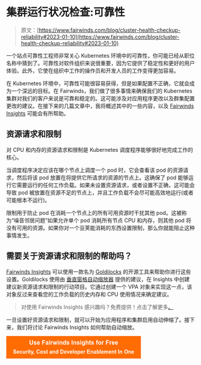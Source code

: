 # 集群运行状况检查:可靠性

> 原文：[https://www.fairwinds.com/blog/cluster-health-checkup-reliability#2023-01-10](https://www.fairwinds.com/blog/cluster-health-checkup-reliability#2023-01-10)

 一个站点可靠性工程师非常关心 Kubernetes 环境中的可靠性，你可能已经从职位名称中猜到了。可靠性对软件组织来说很重要，因为它提供了稳定性和更好的用户体验。此外，它使在组织中工作的操作员和开发人员的工作变得更加容易。

在 Kubernetes 环境中，可靠性可能很容易获得，但是如果配置不正确，它就会成为一个深远的目标。在 Fairwinds，我们做了很多事情来确保我们的 Kubernetes 集群对我们的客户来说是可靠和稳定的。这可能涉及对应用程序更改以及群集配置更改的建议。在接下来的几篇文章中，我将概述其中的一些内容，以及 [Fairwinds Insights](/insights) 可能会有所帮助。

## **资源请求和限制**

对 CPU 和内存的资源请求和限制是 Kubernetes 调度程序能够很好地完成工作的核心。

当调度程序决定应该在哪个节点上调度一个 pod 时，它会查看该 pod 的资源请求，然后将该 pod 放置在将提供它所请求的资源的节点上。这确保了 pod 能够运行它需要运行的任何工作负载。如果未设置资源请求，或者设置不正确，这可能会导致 pod 被放置在资源不足的节点上，并且工作负载不会尽可能高效地运行(或者可能根本不运行)。

限制用于防止 pod 在消耗一个节点上的所有可用资源时干扰其他 pod。这被称为“噪音邻居问题”如果允许单个 pod 消耗所有节点 CPU 和内存，则其他 pod 将没有可用的资源。如果你对一个豆荚能消耗的东西设置限制，那么你就能阻止这种事情发生。

## 需要关于资源请求和限制的帮助吗？

[Fairwinds Insights](/insights) 可以使用一款名为 [Goldilocks](https://github.com/FairwindsOps/goldilocks) 的开源工具来帮助你进行这些设置。Goldilocks 使用由 [垂直窗格自动缩放器](https://github.com/kubernetes/autoscaler/tree/master/vertical-pod-autoscaler) 提供的建议，在 Insights 中创建建议新资源请求和限制的行动项目。它通过创建一个 VPA 对象来实现这一点，该对象反过来查看您的工作负载的历史内存和 CPU 使用情况来确定建议。

> 对使用 Fairwinds Insights 感兴趣吗？免费提供！点击了解更多[。](/coming-soon)

一旦设置好资源请求和限制，就可以开始为应用程序和集群启用自动伸缩了。接下来，我们将讨论 Fairwinds Insights 如何帮助自动缩放。

[![Use Fairwinds Insights for Free Security, Cost and Developer Enablement In One](img/7c86296320eb01b215d8e2755e9c5b9d.png)](https://cta-redirect.hubspot.com/cta/redirect/2184645/34aa4987-a1f9-438a-a145-d7d82d5c479a)